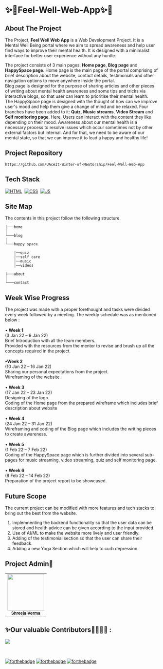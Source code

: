 
# ✨🌸Feel-Well-Web-App✨🌸

## About The Project

The Project, <strong>Feel Well Web App</strong> is a Web Development Project. It is a Mental Well Being portal where we aim to spread awareness and help user find ways to improve their mental health. It is designed with a minimalist interface for better user experience without any hurdle. 

The project consists of 3 main pages: <strong>Home page</strong>, <strong>Blog page</strong> and <strong>HappySpace page</strong>. Home page is the main page of the portal comprising of brief description about the website, contact details, testimonials and other navigation options to move anywhere inside the portal. 
<br>Blog page is designed for the purpose of sharing articles and other pieces of writing about mental health awareness and some tips and tricks via interactive blogs, so that user can learn to prioritise their mental health.
<br>The HappySpace page is designed with the thought of how can we improve user's mood and help them give a change of mind and be relaxed. Four branches have been added to it: <strong>Quiz</strong>, <strong>Music streams</strong>, <strong>Video Stream</strong> and <strong>Self monitoring page</strong>. Here, Users can interact with the content they like depending on their mood. Awareness about our mental health is a necessary process to resolve issues which occur sometimes not by other external factors but internal. And for that, we need to be aware of our mental state, so that we can improve it to lead a happy and healthy life!



## Project Repository 

```
https://github.com/UAceIt-Winter-of-Mentorship/Feel-Well-Web-App
```

## Tech Stack
[![HTML](https://img.shields.io/badge/html5%20-%23E34F26.svg?&style=for-the-badge&logo=html5&logoColor=white)](https://github.com/manankohlii/spacex-launch-data/search?l=html)&nbsp;
[![CSS](https://img.shields.io/badge/css3%20-%231572B6.svg?&style=for-the-badge&logo=css3&logoColor=white)](https://github.com/manankohlii/spacex-launch-data/search?l=css)&nbsp;
[![JS](https://img.shields.io/badge/javascript%20-%23323330.svg?&style=for-the-badge&logo=javascript&logoColor=%23F7DF1E)](https://github.com/manankohlii/spacex-launch-data/search?l=javascript)

## Site Map
The contents in this project follow the following structure.

```
├───home
│
└───blog
│
└───happy space

    |──quiz
    |──self care
    │──music
    │──videos

├───about
│
└───contact
```

## Week Wise Progress
The project was made with a proper forethought and tasks were divided every week followed by a meeting. The weekly schedule was as mentioned below :
    <br><br> • <strong>Week 1</strong>
    <br>(3 Jan 22 – 9 Jan 22)
    <br> Brief Introduction with all the team members.
    <br> Provided with the resources from the mentor to revise and brush up all the concepts required in the project.
    <br>
    <br><strong>•Week 2</strong>
    <br> (10 Jan 22 – 16 Jan 22)
    <br> Sharing our personal expectations from the project.
    <br> Wireframing of the website.
    <br>
    <br> • <strong>Week 3</strong>
    <br>(17 Jan 22 – 23 Jan 22)
    <br> Designing of the logo.
    <br>Coding of the Home page from the prepared wireframe which includes brief description about website
    <br>
    <br> • <strong>Week 4</strong>
    <br> (24 Jan 22 – 31 Jan 22)
    <br> Wireframing and coding of the Blog page which includes the writing pieces to create awareness.
    <br>
    <br> • <strong>Week 5</strong>
    <br> (1 Feb 22 – 7 Feb 22)
    <br> Coding of the HappySpace page which is further divided into several sub-pages for music streaming, video streaming, quiz and self monitoring page.
    <br>
    <br> • <strong>Week 6</strong>
    <br>(8 Feb 22 – 14 Feb 22)
    <br> Preparation of the project report to be showcased.


## Future Scope 
The current project can be modified with more features and tech stacks to bring out the best from the website. 
1. Implemnenting the backend functionality so that the user data can be stored and health advice can be given according to the input provided. 
2. Use of AI/ML to make the website more lively and user friendly.
3. Adding of the testimonial section so that the user can share their feedback.
4. Adding a new Yoga Section which will help to curb depression.

## Project Admin👩
<table>
  <tr>
    <td align="center"><a href="https://github.com/shreejaverma"><img src="https://avatars.githubusercontent.com/u/60843543?v=4" height="120px" width="120px"/><br/><sub><b>Shreeja Verma</b></sub></a></td>
  </tr>
</table>


## ✨Our valuable Contributors👩‍💻👨‍💻 :
<a href="https://github.com/UAceIt-Winter-of-Mentorship/Feel-Well-Web-App/graphs/contributors">
  <img src="https://contrib.rocks/image?repo=UAceIt-Winter-of-Mentorship/Feel-Well-Web-App" />
</a>

<br></br>
[![forthebadge](https://forthebadge.com/images/badges/made-with-javascript.svg)](https://forthebadge.com)
[![forthebadge](https://forthebadge.com/images/badges/built-with-love.svg)](https://forthebadge.com) 
[![forthebadge](https://forthebadge.com/images/badges/built-by-developers.svg)](https://forthebadge.com)
